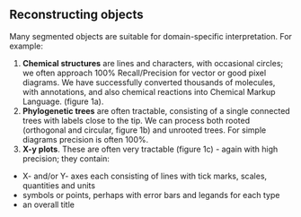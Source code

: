 ## **Reconstructing objects**
Many segmented objects are suitable for domain-specific interpretation. For example:

 1. **Chemical structures** are lines and characters, with occasional circles; we often approach 100% Recall/Precision for vector or good pixel diagrams. We have successfully converted thousands of molecules, with annotations, and also chemical reactions into Chemical Markup Language. (figure 1a).
 2. **Phylogenetic trees** are often tractable, consisting of a single connected trees with labels close to the tip. We can process both rooted (orthogonal and circular, figure 1b) and unrooted trees. For simple diagrams precision is often 100%. 
 3. **X-y plots**. These are often very tractable (figure 1c) - again with high precision; they contain:
 
  *  X- and/or Y- axes each consisting of lines with tick marks, scales, quantities and units
  *  symbols or points, perhaps with error bars and legands for each type
  *  an overall title
